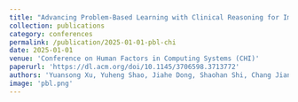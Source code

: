 ```yaml
---
title: "Advancing Problem-Based Learning with Clinical Reasoning for Improved Differential Diagnosis in Medical Education"
collection: publications
category: conferences
permalink: /publication/2025-01-01-pbl-chi
date: 2025-01-01
venue: 'Conference on Human Factors in Computing Systems (CHI)'
paperurl: 'https://dl.acm.org/doi/10.1145/3706598.3713772'
authors: 'Yuansong Xu, Yuheng Shao, Jiahe Dong, Shaohan Shi, Chang Jiang, Quan Li'
image: 'pbl.png'
---
```

